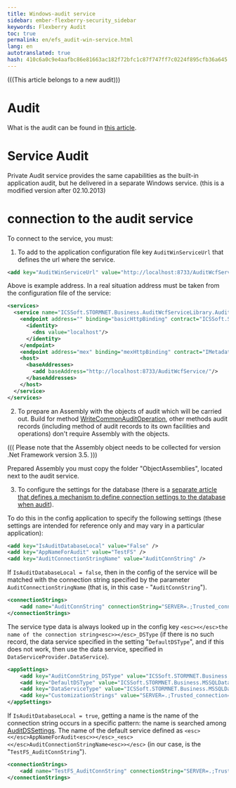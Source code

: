 ```yaml
--- 
title: Windows-audit service 
sidebar: ember-flexberry-security_sidebar 
keywords: Flexberry Audit 
toc: true 
permalink: en/efs_audit-win-service.html 
lang: en 
autotranslated: true 
hash: 410c6a0c9e4aafbc86e81663ac182f72bfc1c87f747ff7c0224f895cfb36a645 
--- 
```


(((This article belongs to a new audit))) 

# Audit 
What is the audit can be found in [this article](fa_audit-web.html). 


# Service Audit 
Private Audit service provides the same capabilities as the built-in application audit, but he delivered in a separate Windows service. (this is a modified version after 02.10.2013) 

# connection to the audit service 
To connect to the service, you must: 

1. To add to the application configuration file key `AuditWinServiceUrl` that defines the url where the service. 

```xml
<add key="AuditWinServiceUrl" value="http://localhost:8733/AuditWcfService/" />
``` 
Above is example address. In a real situation address must be taken from the configuration file of the service: 
```xml
<services>
  <service name="ICSSoft.STORMNET.Business.AuditWcfServiceLibrary.AuditWcfService" behaviorConfiguration="MyBehavior">
	<endpoint address="" binding="basicHttpBinding" contract="ICSSoft.STORMNET.Business.AuditWcfServiceLibrary.IAuditWcfService">
	  <identity>
		<dns value="localhost"/>
	  </identity>
	</endpoint>
	<endpoint address="mex" binding="mexHttpBinding" contract="IMetadataExchange"/>
	<host>
	  <baseAddresses>
		<add baseAddress="http://localhost:8733/AuditWcfService/"/>
	  </baseAddresses>
	</host>
  </service>
</services>
``` 

2. To prepare an Assembly with the objects of audit which will be carried out. Build for method [WriteCommonAuditOperation](efs_audit-web-api.html), other methods audit records (including method of audit records to its own facilities and operations) don't require Assembly with the objects. 

((( 
<msg type=important>Please note that the Assembly object needs to be collected for version .Net Framework version 3.5.</msg> 
))) 

Prepared Assembly you must copy the folder "ObjectAssemblies", located next to the audit service. 

3. To configure the settings for the database (there is a [separate article that defines a mechanism to define connection settings to the database when audit](efs_data-service-for-audit.html)). 

To do this in the config application to specify the following settings (these settings are intended for reference only and may vary in a particular application): 
```xml
<add key="IsAuditDatabaseLocal" value="False" />
<add key="AppNameForAudit" value="TestFS" />
<add key="AuditConnectionStringName" value="AuditConnString" />
``` 

If `IsAuditDatabaseLocal = false`, then in the config of the service will be matched with the connection string specified by the parameter `AuditConnectionStringName` (that is, in this case - "`AuditConnString`"). 
```xml
<connectionStrings>
	<add name="AuditConnString" connectionString="SERVER=.;Trusted_connection=yes;DATABASE=AuditEtaloneDB;" />
</connectionStrings>
``` 

The service type data is always looked up in the config key `<esc><</esc>the name of the connection string<esc>></esc>_DSType` (if there is no such record, the data service specified in the setting "`DefaultDSType`", and if this does not work, then use the data service, specified in `DataServiceProvider.DataService`). 

```xml
<appSettings>
    <add key="AuditConnString_DSType" value="ICSSoft.STORMNET.Business.MSSQLDataService, ICSSoft.STORMNET.Business.MSSQLDataService"/>
    <add key="DefaultDSType" value="ICSSoft.STORMNET.Business.MSSQLDataService, ICSSoft.STORMNET.Business.MSSQLDataService"/>
    <add key="DataServiceType" value="ICSSoft.STORMNET.Business.MSSQLDataService, ICSSoft.STORMNET.Business.MSSQLDataService" />
    <add key="CustomizationStrings" value="SERVER=.;Trusted_connection=yes;DATABASE=qwerty;" />
</appSettings>
``` 

If `IsAuditDatabaseLocal = true`, getting a name is the name of the connection string occurs in a specific pattern: the name is searched among [AuditDSSettings](fa_audit-web.html). The name of the default service defined as `<esc><</esc>AppNameForAudit<esc>></esc>_<esc><</esc>AuditConnectionStringName<esc>></esc>` (in our case, is the "`TestFS_AuditConnString`"). 

```xml
<connectionStrings>
	<add name="TestFS_AuditConnString" connectionString="SERVER=.;Trusted_connection=yes;DATABASE=AuditEtaloneDB;" />
</connectionStrings>
``` 




